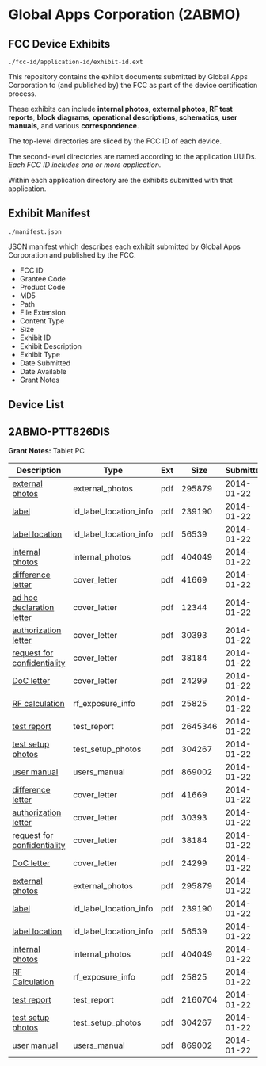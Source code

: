 # Global Apps Corporation (2ABMO)
## FCC Device Exhibits

```
./fcc-id/application-id/exhibit-id.ext
```

This repository contains the exhibit documents submitted by Global Apps Corporation to (and published by) the FCC as part of the device certification process.

These exhibits can include **internal photos**, **external photos**, **RF test reports**, **block diagrams**, **operational descriptions**, **schematics**, **user manuals**, and various **correspondence**.

The top-level directories are sliced by the FCC ID of each device.

The second-level directories are named according to the application UUIDs. *Each FCC ID includes one or more application.*

Within each application directory are the exhibits submitted with that application. 

## Exhibit Manifest

```
./manifest.json
```

JSON manifest which describes each exhibit submitted by Global Apps Corporation and published by the FCC.

- FCC ID
- Grantee Code
- Product Code
- MD5
- Path
- File Extension
- Content Type
- Size
- Exhibit ID
- Exhibit Description
- Exhibit Type
- Date Submitted
- Date Available
- Grant Notes

## Device List
## 2ABMO-PTT826DIS
**Grant Notes:** Tablet PC

| Description | Type | Ext | Size | Submitted | Available |
| ----------- | ---- | --- | ---- | --------- | --------- |
| [external photos](2ABMO-PTT826DIS/8f0b5f1b63fa0f770c4a57b09ec9cfda/2172853.pdf) | external_photos | pdf | 295879 | 2014-01-22 | 2014-01-22 |
| [label](2ABMO-PTT826DIS/8f0b5f1b63fa0f770c4a57b09ec9cfda/2172854.pdf) | id_label_location_info | pdf | 239190 | 2014-01-22 | 2014-01-22 |
| [label location](2ABMO-PTT826DIS/8f0b5f1b63fa0f770c4a57b09ec9cfda/2172856.pdf) | id_label_location_info | pdf | 56539 | 2014-01-22 | 2014-01-22 |
| [internal photos](2ABMO-PTT826DIS/8f0b5f1b63fa0f770c4a57b09ec9cfda/2172855.pdf) | internal_photos | pdf | 404049 | 2014-01-22 | 2014-01-22 |
| [difference letter](2ABMO-PTT826DIS/8f0b5f1b63fa0f770c4a57b09ec9cfda/2172848.pdf) | cover_letter | pdf | 41669 | 2014-01-22 | 2014-01-22 |
| [ad hoc declaration letter](2ABMO-PTT826DIS/8f0b5f1b63fa0f770c4a57b09ec9cfda/2172868.pdf) | cover_letter | pdf | 12344 | 2014-01-22 | 2014-01-22 |
| [authorization letter](2ABMO-PTT826DIS/8f0b5f1b63fa0f770c4a57b09ec9cfda/2172850.pdf) | cover_letter | pdf | 30393 | 2014-01-22 | 2014-01-22 |
| [request for confidentiality](2ABMO-PTT826DIS/8f0b5f1b63fa0f770c4a57b09ec9cfda/2172851.pdf) | cover_letter | pdf | 38184 | 2014-01-22 | 2014-01-22 |
| [DoC letter](2ABMO-PTT826DIS/8f0b5f1b63fa0f770c4a57b09ec9cfda/2172852.pdf) | cover_letter | pdf | 24299 | 2014-01-22 | 2014-01-22 |
| [RF calculation](2ABMO-PTT826DIS/8f0b5f1b63fa0f770c4a57b09ec9cfda/2172857.pdf) | rf_exposure_info | pdf | 25825 | 2014-01-22 | 2014-01-22 |
| [test report](2ABMO-PTT826DIS/8f0b5f1b63fa0f770c4a57b09ec9cfda/2172867.pdf) | test_report | pdf | 2645346 | 2014-01-22 | 2014-01-22 |
| [test setup photos](2ABMO-PTT826DIS/8f0b5f1b63fa0f770c4a57b09ec9cfda/2172858.pdf) | test_setup_photos | pdf | 304267 | 2014-01-22 | 2014-01-22 |
| [user manual](2ABMO-PTT826DIS/8f0b5f1b63fa0f770c4a57b09ec9cfda/2172859.pdf) | users_manual | pdf | 869002 | 2014-01-22 | 2014-01-22 |
| [difference letter](2ABMO-PTT826DIS/98afc85ade7cfac9b45cfb7932328e80/2172848.pdf) | cover_letter | pdf | 41669 | 2014-01-22 | 2014-01-22 |
| [authorization letter](2ABMO-PTT826DIS/98afc85ade7cfac9b45cfb7932328e80/2172850.pdf) | cover_letter | pdf | 30393 | 2014-01-22 | 2014-01-22 |
| [request for confidentiality](2ABMO-PTT826DIS/98afc85ade7cfac9b45cfb7932328e80/2172851.pdf) | cover_letter | pdf | 38184 | 2014-01-22 | 2014-01-22 |
| [DoC letter](2ABMO-PTT826DIS/98afc85ade7cfac9b45cfb7932328e80/2172852.pdf) | cover_letter | pdf | 24299 | 2014-01-22 | 2014-01-22 |
| [external photos](2ABMO-PTT826DIS/98afc85ade7cfac9b45cfb7932328e80/2172853.pdf) | external_photos | pdf | 295879 | 2014-01-22 | 2014-01-22 |
| [label](2ABMO-PTT826DIS/98afc85ade7cfac9b45cfb7932328e80/2172854.pdf) | id_label_location_info | pdf | 239190 | 2014-01-22 | 2014-01-22 |
| [label location](2ABMO-PTT826DIS/98afc85ade7cfac9b45cfb7932328e80/2172856.pdf) | id_label_location_info | pdf | 56539 | 2014-01-22 | 2014-01-22 |
| [internal photos](2ABMO-PTT826DIS/98afc85ade7cfac9b45cfb7932328e80/2172855.pdf) | internal_photos | pdf | 404049 | 2014-01-22 | 2014-01-22 |
| [RF Calculation](2ABMO-PTT826DIS/98afc85ade7cfac9b45cfb7932328e80/2172857.pdf) | rf_exposure_info | pdf | 25825 | 2014-01-22 | 2014-01-22 |
| [test report](2ABMO-PTT826DIS/98afc85ade7cfac9b45cfb7932328e80/2172849.pdf) | test_report | pdf | 2160704 | 2014-01-22 | 2014-01-22 |
| [test setup photos](2ABMO-PTT826DIS/98afc85ade7cfac9b45cfb7932328e80/2172858.pdf) | test_setup_photos | pdf | 304267 | 2014-01-22 | 2014-01-22 |
| [user manual](2ABMO-PTT826DIS/98afc85ade7cfac9b45cfb7932328e80/2172859.pdf) | users_manual | pdf | 869002 | 2014-01-22 | 2014-01-22 |
